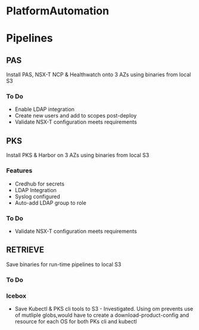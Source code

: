 # PlatformAutomation


# Pipelines


## PAS
Install PAS, NSX-T NCP & Healthwatch onto 3 AZs using binaries from local S3

### To Do ###
* Enable LDAP integration
* Create new users and add to scopes post-deploy
* Validate NSX-T configuration meets requirements

## PKS
Install PKS & Harbor on 3 AZs using binaries from local S3
### Features ###
* Credhub for secrets
* LDAP Integration
* Syslog configured
* Auto-add LDAP group to role

### To Do ###
* Validate NSX-T configuration meets requirements


## RETRIEVE
Save binaries for run-time pipelines to local S3


### To Do ###


### Icebox ###
* Save Kubectl & PKS cli tools to S3 - Investigated.  Using om prevents use of mutliple globs,would have to create a download-product-config and resource for each OS for both PKs cli and kubectl
